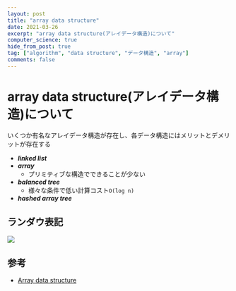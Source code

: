 ```yaml
---
layout: post
title: "array data structure"
date: 2021-03-26
excerpt: "array data structure(アレイデータ構造)について"
computer_science: true
hide_from_post: true
tag: ["algorithm", "data structure", "データ構造", "array"]
comments: false
---
```


# array data structure(アレイデータ構造)について
いくつか有名なアレイデータ構造が存在し、各データ構造にはメリットとデメリットが存在する

 - ***linked list***
 - ***array***
   - プリミティブな構造でできることが少ない
 - ***balanced tree***
   - 様々な条件で低い計算コスト`O(log n)`
 - ***hashed array tree***

## ランダウ表記

<div>
  <img src="https://user-images.githubusercontent.com/4949982/112720925-9711b400-8f44-11eb-8443-285a8f6e0efd.png">
</div>

## 参考
 - [Array data structure](https://en.wikipedia.org/wiki/Array_data_structure)
